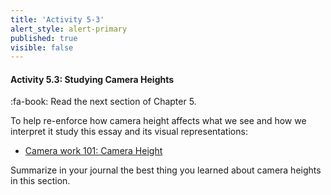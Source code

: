 ```yaml
---
title: 'Activity 5-3'
alert_style: alert-primary
published: true
visible: false
---
```


#### Activity 5.3: Studying Camera Heights

:fa-book: Read the next section of Chapter 5.

To help re-enforce how camera height affects what we see and how we interpret it study this essay and its visual representations:
- [Camera work 101: Camera Height](http://timurcivan.com/2015/02/camera-work-101-camera-height/)

Summarize in your journal the best thing you learned about camera heights in this section.
